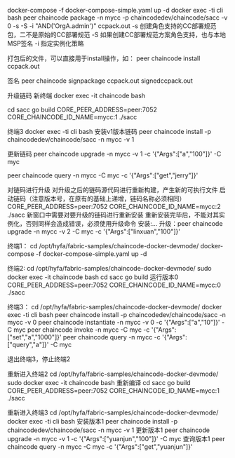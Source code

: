 
docker-compose -f docker-compose-simple.yaml up -d
docker exec -ti cli bash
peer chaincode package -n mycc -p chaincodedev/chaincode/sacc -v 0 -s -S -i "AND('OrgA.admin')" ccpack.out
-s 创建角色支持的CC部署规范包，二不是原始的CC部署规范
-S 如果创建CC部署规范方案角色支持，也与本地MSP签名
-i 指定实例化策略

打包后的文件，可以直接用于install操作，如：
peer chaincode install ccpack.out

签名
peer chaincode signpackage ccpack.out signedccpack.out

升级链码
新终端
docker exec -it chaincode bash

cd sacc
go build
CORE_PEER_ADDRESS=peer:7052 CORE_CHAINCODE_ID_NAME=mycc:1 ./sacc

终端3
docker exec -ti cli bash
安装v1版本链码
peer chaincode install -p chaincodedev/chaincode/sacc -n mycc -v 1

更新链码
peer chaincode upgrade -n mycc -v 1 -c '{"Args":["a","100"]}' -C myc

peer chaincode query -n mycc -C myc -c '{"Args":["get","jerry"]}'


对链码进行升级
  对升级之后的链码源代码进行重新构建，产生新的可执行文件
  启动链码（注意版本号，在原有的基础上递增，链码名称必须相同）
  CORE_PEER_ADDRESS=peer:7052 CORE_CHAINCODE_ID_NAME=mycc:2 ./sacc
  新窗口中需要对要升级的链码进行重新安装
  重新安装完毕后，不能对其实例化，否则同样会造成错误，必须使用升级命令
  安装:...
  升级：peer chaincode upgrade -n mycc -v 2 -C myc -c '{"Args":["linxuan","100"]}'

终端1：
cd /opt/hyfa/fabric-samples/chaincode-docker-devmode/
docker-compose -f docker-compose-simple.yaml up -d

终端2:
cd /opt/hyfa/fabric-samples/chaincode-docker-devmode/
sudo docker exec -it chaincode bash
cd sacc
go build
运行版本0
CORE_PEER_ADDRESS=peer:7052 CORE_CHAINCODE_ID_NAME=mycc:0 ./sacc

终端3：
cd /opt/hyfa/fabric-samples/chaincode-docker-devmode/
docker exec -ti cli bash
peer chaincode install -p chaincodedev/chaincode/sacc -n mycc -v 0
peer chaincode instantiate -n mycc -v 0 -c '{"Args":["a","10"]}' -C myc
peer chaincode invoke -n mycc -C myc -c '{"Args":["set","a","1000"]}'
peer chaincode query -n mycc -c '{"Args":["query","a"]}' -C myc

退出终端3，停止终端2

重新进入终端2
cd /opt/hyfa/fabric-samples/chaincode-docker-devmode/
sudo docker exec -it chaincode bash
重新编译
cd sacc
go build
CORE_PEER_ADDRESS=peer:7052 CORE_CHAINCODE_ID_NAME=mycc:1 ./sacc


重新进入终端3
cd /opt/hyfa/fabric-samples/chaincode-docker-devmode/
docker exec -ti cli bash
安装版本1
peer chaincode install -p chaincodedev/chaincode/sacc -n mycc -v 1
更新版本1
peer chaincode upgrade -n mycc -v 1 -c '{"Args":["yuanjun","100"]}' -C myc
查询版本1
peer chaincode query -n mycc -C myc -c '{"Args":["get","yuanjun"]}'
